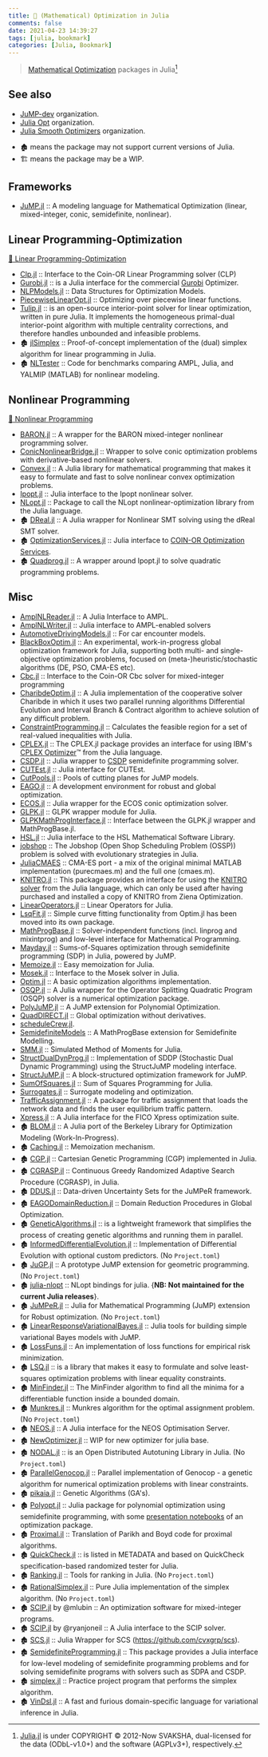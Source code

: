 ```yaml
---
title: 🔖 (Mathematical) Optimization in Julia
comments: false
date: 2021-04-23 14:39:27
tags: [julia, bookmark]
categories: [Julia, Bookmark]
---
```


> [Mathematical Optimization](https://en.wikipedia.org/wiki/Category:Mathematical_optimization) packages in Julia[^1]

[^1]: [Julia.jl](https://github.com/svaksha/Julia.jl) is under COPYRIGHT © 2012-Now SVAKSHA, dual-licensed for the data (ODbL-v1.0+) and the software (AGPLv3+), respectively.

## See also

- [JuMP-dev](https://github.com/jump-dev) organization.
- [Julia Opt](https://github.com/JuliaOpt) organization.
- [Julia Smooth Optimizers](https://github.com/JuliaSmoothOptimizers) organization.

<!--more-->

- 🏚️ means the package may not support current versions of Julia.
- 🏗️ means the package may be a WIP.


## Frameworks

+ [JuMP.jl](https://github.com/jump-dev/JuMP.jl) :: A modeling language for Mathematical Optimization (linear, mixed-integer, conic, semidefinite, nonlinear).

## Linear Programming-Optimization

[📖 Linear Programming-Optimization](https://en.wikipedia.org/wiki/Linear_programming)

+ [Clp.jl](https://github.com/jump-dev/Clp.jl) :: Interface to the Coin-OR Linear Programming solver (CLP)
+ [Gurobi.jl](https://github.com/jump-dev/Gurobi.jl) :: is a Julia interface for the commercial [Gurobi](http://www.gurobi.com/) Optimizer.
+ [NLPModels.jl](https://github.com/JuliaSmoothOptimizers/NLPModels.jl) :: Data Structures for Optimization Models.
+ [PiecewiseLinearOpt.jl](https://github.com/joehuchette/PiecewiseLinearOpt.jl) :: Optimizing over piecewise linear functions.
+ [Tulip.jl](https://github.com/ds4dm/Tulip.jl) :: is an open-source interior-point solver for linear optimization, written in pure Julia. It implements the homogeneous primal-dual interior-point algorithm with multiple centrality corrections, and therefore handles unbounded and infeasible problems.
+ 🏚️ [jlSimplex](https://github.com/mlubin/jlSimplex) :: Proof-of-concept implementation of the (dual) simplex algorithm for linear programming in Julia.
+ 🏚️ [NLTester](https://github.com/IainNZ/NLTester) :: Code for benchmarks comparing AMPL, Julia, and YALMIP (MATLAB) for nonlinear modeling.

## Nonlinear Programming

[📖 Nonlinear Programming](https://en.wikipedia.org/wiki/Nonlinear_programming)

+ [BARON.jl](https://github.com/joehuchette/BARON.jl) :: A wrapper for the BARON mixed-integer nonlinear programming solver.
+ [ConicNonlinearBridge.jl](https://github.com/mlubin/ConicNonlinearBridge.jl) :: Wrapper to solve conic optimization problems with derivative-based nonlinear solvers.
+ [Convex.jl](https://github.com/jump-dev/Convex.jl) :: A Julia library for mathematical programming that makes it easy to formulate and fast to solve nonlinear convex optimization problems.
+ [Ipopt.jl](https://github.com/jump-dev/Ipopt.jl) :: Julia interface to the Ipopt nonlinear solver.
+ [NLopt.jl](https://github.com/JuliaOpt/NLopt.jl) :: Package to call the NLopt nonlinear-optimization library from the Julia language.
+ 🏚️ [DReal.jl](https://github.com/zenna/DReal.jl) :: A Julia wrapper for Nonlinear SMT solving using  the dReal SMT solver.
+ 🏚️ [OptimizationServices.jl](https://github.com/tkelman/OptimizationServices.jl) :: Julia interface to [COIN-OR Optimization Services](https://projects.coin-or.org/OS).
+ 🏚️ [Quadprog.jl](https://github.com/harmeling/Quadprog.jl) :: A wrapper around Ipopt.jl to solve quadratic programming problems.

## Misc

+ [AmplNLReader.jl](https://github.com/JuliaSmoothOptimizers/AmplNLReader.jl) :: A Julia Interface to AMPL.
+ [AmplNLWriter.jl](https://github.com/jump-dev/AmplNLWriter.jl) :: Julia interface to AMPL-enabled solvers
+ [AutomotiveDrivingModels.jl](https://github.com/tawheeler/AutomotiveDrivingModels.jl) :: For car encounter models.
+ [BlackBoxOptim.jl](https://github.com/robertfeldt/BlackBoxOptim.jl) :: An experimental, work-in-progress global optimization framework for Julia, supporting both multi- and single-objective optimization problems, focused on (meta-)heuristic/stochastic algorithms (DE, PSO, CMA-ES etc).
+ [Cbc.jl](https://github.com/jump-dev/Cbc.jl) :: Interface to the Coin-OR Cbc solver for mixed-integer programming
+ [CharibdeOptim.jl](https://github.com/JuliaIntervals/CharibdeOptim.jl) :: A Julia implementation of the cooperative solver Charibde in which it uses two parallel running algorithms Differential Evolution and Interval Branch & Contract algorithm to achieve solution of any difficult problem.
+ [ConstraintProgramming.jl](https://github.com/JuliaIntervals/IntervalConstraintProgramming.jl) ::  Calculates the feasible region for a set of real-valued inequalities with Julia.
+ [CPLEX.jl](https://github.com/jump-dev/CPLEX.jl) :: The CPLEX.jl package provides an interface for using IBM's [CPLEX Optimizer](https://www.ibm.com/products/ilog-cplex-optimization-studio)™ from the Julia language.
+ [CSDP.jl](https://github.com/jump-dev/CSDP.jl) :: Julia wrapper to [CSDP](https://projects.coin-or.org/Csdp/) semidefinite programming solver.
+ [CUTEst.jl](https://github.com/JuliaSmoothOptimizers/CUTEst.jl) :: Julia interface for CUTEst.
+ [CutPools.jl](https://github.com/joehuchette/CutPools.jl) :: Pools of cutting planes for JuMP models.
+ [EAGO.jl](https://github.com/PSORLab/EAGO.jl) :: A development environment for robust and global optimization.
+ [ECOS.jl](https://github.com/jump-dev/ECOS.jl) :: Julia wrapper for the ECOS conic optimization solver.
+ [GLPK.jl](https://github.com/jump-dev/GLPK.jl) :: GLPK wrapper module for Julia.
+ [GLPKMathProgInterface.jl](https://github.com/JuliaOpt/GLPKMathProgInterface.jl) :: Interface between the GLPK.jl wrapper and MathProgBase.jl.
+ [HSL.jl](https://github.com/JuliaSmoothOptimizers/HSL.jl) :: Julia interface to the HSL Mathematical Software Library.
+ [jobshop](https://github.com/stefan-k/jobshop) :: The Jobshop (Open Shop Scheduling Problem (OSSP)) problem is solved with evolutionary strategies in Julia.
+ [JuliaCMAES](https://github.com/Staross/JuliaCMAES) :: CMA-ES port - a mix of the original minimal MATLAB implementation (purecmaes.m) and the full one (cmaes.m).
+ [KNITRO.jl](https://github.com/jump-dev/KNITRO.jl) :: This package provides an interface for using the [KNITRO solver](https://www.artelys.com/knitro) from the Julia language, which can only be used after having purchased and installed a copy of KNITRO from Ziena Optimization.
+ [LinearOperators.jl](https://github.com/JuliaSmoothOptimizers/LinearOperators.jl) :: Linear Operators for Julia.
+ [LsqFit.jl](https://github.com/JuliaNLSolvers/LsqFit.jl) :: Simple curve fitting functionality from Optim.jl has been moved into its own package.
+ [MathProgBase.jl](https://github.com/JuliaOpt/MathProgBase.jl) :: Solver-independent functions (incl. linprog and mixintprog) and low-level interface for Mathematical Programming.
+ [Mayday.jl](https://github.com/rdeits/Mayday.jl) :: Sums-of-Squares optimization through semidefinite programming (SDP) in Julia, powered by JuMP.
+ [Memoize.jl](https://github.com/JuliaCollections/Memoize.jl) :: Easy memoization for Julia.
+ [Mosek.jl](https://github.com/MOSEK/Mosek.jl) :: Interface to the Mosek solver in Julia.
+ [Optim.jl](https://github.com/JuliaNLSolvers/Optim.jl) :: A basic optimization algorithms implementation.
+ [OSQP.jl](https://github.com/oxfordcontrol/OSQP.jl) :: A Julia wrapper for the Operator Splitting Quadratic Program (OSQP) solver is a numerical optimization package.
+ [PolyJuMP.jl](https://github.com/JuliaOpt/PolyJuMP.jl) :: A JuMP extension for Polynomial Optimization.
+ [QuadDIRECT.jl](https://github.com/timholy/QuadDIRECT.jl) :: Global optimization without derivatives.
+ [scheduleCrew.jl](https://github.com/hugdiniz/scheduleCrew.jl).
+ [SemidefiniteModels](https://github.com/JuliaOpt/SemidefiniteModels.jl) :: A MathProgBase extension for Semidefinite Modelling.
+ [SMM.jl](https://github.com/floswald/SMM.jl) :: Simulated Method of Moments for Julia.
+ [StructDualDynProg.jl](https://github.com/JuliaStochOpt/StructDualDynProg.jl) :: Implementation of SDDP (Stochastic Dual Dynamic Programming) using the StructJuMP modeling interface.
+ [StructJuMP.jl](https://github.com/joehuchette/StructJuMP.jl) :: A block-structured optimization framework for JuMP.
+ [SumOfSquares.jl](https://github.com/jump-dev/SumOfSquares.jl) :: Sum of Squares Programming for Julia.
+ [Surrogates.jl](https://github.com/SciML/Surrogates.jl) :: Surrogate modeling and optimization.
+ [TrafficAssignment.jl](https://github.com/chkwon/TrafficAssignment.jl) :: A package for traffic assignment that loads the network data and finds the user equilibrium traffic pattern.
+ [Xpress.jl](https://github.com/jump-dev/Xpress.jl) :: A Julia interface for the FICO Xpress optimization suite.
+ 🏚️ [BLOM.jl](https://github.com/tkelman/BLOM.jl) :: A Julia port of the Berkeley Library for Optimization Modeling (Work-In-Progress).
+ 🏚️ [Caching.jl](https://github.com/zgornel/Caching.jl) :: Memoization mechanism.
+ 🏚️ [CGP.jl](https://github.com/glesica/CGP.jl) :: Cartesian Genetic Programming (CGP) implemented in Julia.
+ 🏚️ [CGRASP.jl](https://github.com/tautologico/CGRASP.jl) :: Continuous Greedy Randomized Adaptive Search Procedure (CGRASP), in Julia.
+ 🏚️ [DDUS.jl](https://github.com/vgupta1/DDUS.jl) :: Data-driven Uncertainty Sets for the JuMPeR framework.
+ 🏚️ [EAGODomainReduction.jl](https://github.com/MatthewStuber/EAGODomainReduction.jl) :: Domain Reduction Procedures in Global Optimization.
+ 🏚️ [GeneticAlgorithms.jl](https://github.com/forio/GeneticAlgorithms.jl) :: is a lightweight framework that simplifies the process of creating genetic algorithms and running them in parallel.
+ 🏚️ [InformedDifferentialEvolution.jl](https://github.com/rened/InformedDifferentialEvolution.jl) :: Implementation of Differential Evolution with optional custom predictors. (No `Project.toml`)
+ 🏚️ [JuGP.jl](https://github.com/mlubin/JuGP.jl) :: A prototype JuMP extension for geometric programming. (No `Project.toml`)
+ 🏚️ [julia-nlopt](https://github.com/MetalNinjas/julia-nlopt) :: NLopt bindings for julia. {__NB: Not maintained for the current Julia releases__}.
+ 🏚️ [JuMPeR.jl](https://github.com/IainNZ/JuMPeR.jl) :: Julia for Mathematical Programming (JuMP) extension for Robust optimization. (No `Project.toml`)
+ 🏚️ [LinearResponseVariationalBayes.jl](https://github.com/rgiordan/LinearResponseVariationalBayes.jl) :: Julia tools for building simple variational Bayes models with JuMP.
+ 🏚️ [LossFuns.jl](https://github.com/lindahua/LossFuns.jl) :: An implementation of loss functions for empirical risk minimization.
+ 🏚️ [LSQ.jl](https://github.com/davidlizeng/LSQ.jl) :: is a library that makes it easy to formulate and solve least-squares optimization problems with linear equality constraints.
+ 🏚️ [MinFinder.jl](https://github.com/Ken-B/MinFinder.jl) :: The MinFinder algorithm to find all the minima for a differentiable function inside a bounded domain.
+ 🏚️ [Munkres.jl](https://github.com/FugroRoames/Munkres.jl) :: Munkres algorithm for the optimal assignment problem. (No `Project.toml`)
+ 🏚️ [NEOS.jl](https://github.com/odow/NEOS.jl) :: A Julia interface for the NEOS Optimisation Server.
+ 🏚️ [NewOptimizer.jl](https://github.com/Keno/NewOptimizer.jl) :: WIP for new optimizer for julia base.
+ 🏚️ [NODAL.jl](https://github.com/phrb/NODAL.jl) :: is an Open Distributed Autotuning Library in Julia. (No `Project.toml`)
+ 🏚️ [ParallelGenocop.jl](https://github.com/display-none/ParallelGenocop.jl) :: Parallel implementation of Genocop - a genetic algorithm for numerical optimization problems with linear constraints.
+ 🏚️ [pikaia.jl](https://github.com/tmeits/pikaia.jl) :: Genetic Algorithms (GA's).
+ 🏚️ [Polyopt.jl](https://github.com/ahmadreza-marandi/Polyopt.jl) :: Julia package for polynomial optimization using semidefinite programming, with some [presentation notebooks](https://github.com/MOSEK/Polyopt.jl/tree/master/notebooks) of an optimization package.
+ 🏚️ [Proximal.jl](https://github.com/johnmyleswhite/Proximal.jl) :: Translation of Parikh and Boyd code for proximal algorithms.
+ 🏚️ [QuickCheck.jl](https://github.com/pao/QuickCheck.jl) :: is listed in METADATA and based on QuickCheck specification-based randomized tester for Julia.
+ 🏚️ [Ranking.jl](https://github.com/johnmyleswhite/Ranking.jl) :: Tools for ranking in Julia. (No `Project.toml`)
+ 🏚️ [RationalSimplex.jl](https://github.com/IainNZ/RationalSimplex.jl) :: Pure Julia implementation of the simplex algorithm. (No `Project.toml`)
+ 🏚️ [SCIP.jl](https://github.com/mlubin/SCIP.jl) by @mlubin :: An optimization software for mixed-integer programs.
+ 🏚️ [SCIP.jl](https://github.com/ryanjoneil/SCIP.jl) by @ryanjoneil :: A Julia interface to the SCIP solver.
+ 🏚️ [SCS.jl](https://github.com/JuliaOpt/SCS.jl) :: Julia Wrapper for SCS (https://github.com/cvxgrp/scs).
+ 🏚️ [SemidefiniteProgramming.jl](https://github.com/daviddelaat/SemidefiniteProgramming.jl) :: This package provides a Julia interface for low-level modeling of semidefinite programming problems and for solving semidefinite programs with solvers such as SDPA and CSDP.
+ 🏚️ [simplex.jl](https://github.com/davidagold/simplex.jl) :: Practice project program that performs the simplex algorithm.
+ 🏚️ [VinDsl.jl](https://github.com/jmxpearson/VinDsl.jl) :: A fast and furious domain-specific language for variational inference in Julia.
